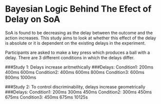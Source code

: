 # Bayesian Logic Behind The Efect of Delay on SoA

SoA is found to be decreasing as the delay between the outcome and the action increases.
This study aims to look at whether this effect of the delay is absolute or it is dependent on the existing delays in the experiment.

Participants are asked to make a key press which produces a ball with a delay. 
There are 3 different conditions in which the delays differ.

###Study 1: Delays increase aritmethically
###Delays: 
Condition1: 200ms 400ms 600ms
Condition2: 400ms 600ms 800ms
Condition3: 600ms 800ms 1000ms

###Study 2: To control discriminability, delays increase geometrically
###Delays:
Condition1: 200ms 300ms 450ms
Condition2: 300ms 450ms 675ms
Condition3: 450ms 675ms 10125s
